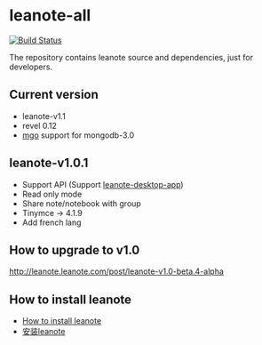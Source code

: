 # leanote-all

[![Build Status](https://travis-ci.org/leanote/leanote-all.svg)](https://travis-ci.org/leanote/leanote-all)

The repository contains leanote source and dependencies, just for developers.

## Current version

* leanote-v1.1
* revel 0.12
* [mgo](http://blog.labix.org/2015/01/24/readying-mgo-for-mongodb-3-0) support for mongodb-3.0

## leanote-v1.0.1
* Support API (Support [leanote-desktop-app](https://github.com/leanote/desktop-app))
* Read only mode
* Share note/notebook with group
* Tinymce -> 4.1.9
* Add french lang

## How to upgrade to v1.0
http://leanote.leanote.com/post/leanote-v1.0-beta.4-alpha

## How to install leanote

* [How to install leanote](https://github.com/leanote/leanote/wiki/leanote-develop-distribution-installation-tutorial)
* [安装leanote](https://github.com/leanote/leanote/wiki/leanote%E5%BC%80%E5%8F%91%E7%89%88%E8%AF%A6%E7%BB%86%E5%AE%89%E8%A3%85%E6%95%99%E7%A8%8B)
